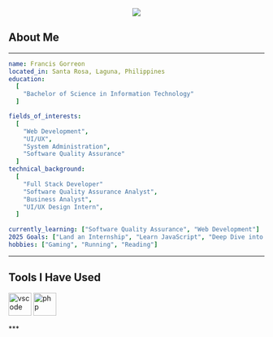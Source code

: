 <p align="center">
  <img src="https://capsule-render.vercel.app/api?text=Hello%20Everyone!&animation=twinkling&type=waving&color=gradient&height=200&fontSize=60"/>
</p>

## About Me
***

```yaml
name: Francis Gorreon
located_in: Santa Rosa, Laguna, Philippines
education:
  [
    "Bachelor of Science in Information Technology"
  ]

fields_of_interests:
  [
    "Web Development",
    "UI/UX",
    "System Administration",
    "Software Quality Assurance"
  ]
technical_background:
  [
    "Full Stack Developer"
    "Software Quality Assurance Analyst",
    "Business Analyst",
    "UI/UX Design Intern",
  ]
  
currently_learning: ["Software Quality Assurance", "Web Development"]
2025 Goals: ["Land an Internship", "Learn JavaScript", "Deep Dive into Software Testing"]
hobbies: ["Gaming", "Running", "Reading"]
```

***
## Tools I Have Used
<p align="left">
<img src="https://cdn.jsdelivr.net/gh/devicons/devicon/icons/vscode/vscode-original.svg" alt="vscode" width="45" height="45"/>
<img src="https://cdn.jsdelivr.net/gh/devicons/devicon/icons/php/php-original.svg" alt="php" width="45" height="45"/>
</p>
***

